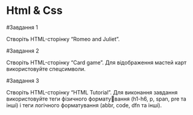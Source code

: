 # Html & Css

#Завдання 1

Створіть HTML-сторінку “Romeo and Juliet”. 

#Завдання 2

Створіть HTML-сторінку “Card game”. Для відображення мастей карт використовуйте спецсимволи.

#Завдання 3

Створіть HTML-сторінку “HTML Tutorial”.
Для виконання завдання використовуйте теги фізичного форматування (h1-h6, p, span, pre та інші) і теги логічного форматування 
(abbr, code, dfn та інші).
